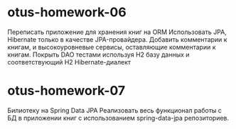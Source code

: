 # otus-homework-06
Переписать приложение для хранения книг на ORM
Использовать JPA, Hibernate только в качестве JPA-провайдера.
Добавить комментарии к книгам, и высокоуровневые сервисы, оставляющие комментарии к книгам.
Покрыть DAO тестами используя H2 базу данных и соответствующий H2 Hibernate-диалект

# otus-homework-07
Билиотеку на Spring Data JPA
Реализовать весь функционал работы с БД в приложении книг с использованием spring-data-jpa репозиториев.
